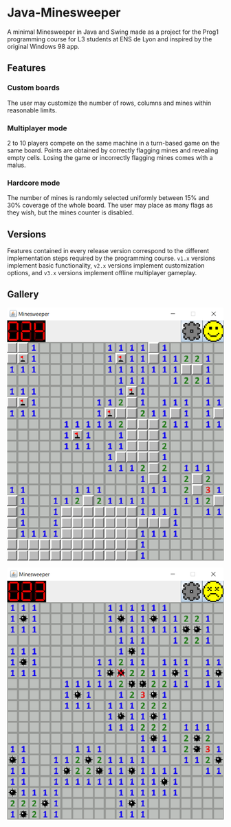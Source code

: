 # Java-Minesweeper

A minimal Minesweeper in Java and Swing made as a project for the Prog1 programming course for L3 students at ENS de Lyon and inspired by the original Windows 98 app.

## Features

### Custom boards
The user may customize the number of rows, columns and mines within reasonable limits.

### Multiplayer mode
2 to 10 players compete on the same machine in a turn-based game on the same board. Points are obtained by correctly flagging mines and revealing empty cells.
Losing the game or incorrectly flagging mines comes with a malus.

### Hardcore mode
The number of mines is randomly selected uniformly between 15% and 30% coverage of the whole board. The user may place as many flags as they wish, but the mines counter is disabled.

## Versions

Features contained in every release version correspond to the different implementation steps required by the programming course. `v1.x` versions implement basic functionality, `v2.x` versions implement customization options, and `v3.x` versions implement offline multiplayer gameplay.

## Gallery

![In game](images/in_game.png)

![Defeat](images/defeat.png)